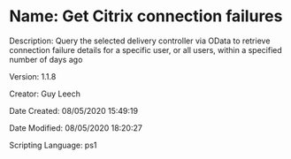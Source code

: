 ﻿# Name: Get Citrix connection failures

Description: Query the selected delivery controller via OData  to retrieve connection failure details for a specific user, or all users, within a specified number of days ago

Version: 1.1.8

Creator: Guy Leech

Date Created: 08/05/2020 15:49:19

Date Modified: 08/05/2020 18:20:27

Scripting Language: ps1

